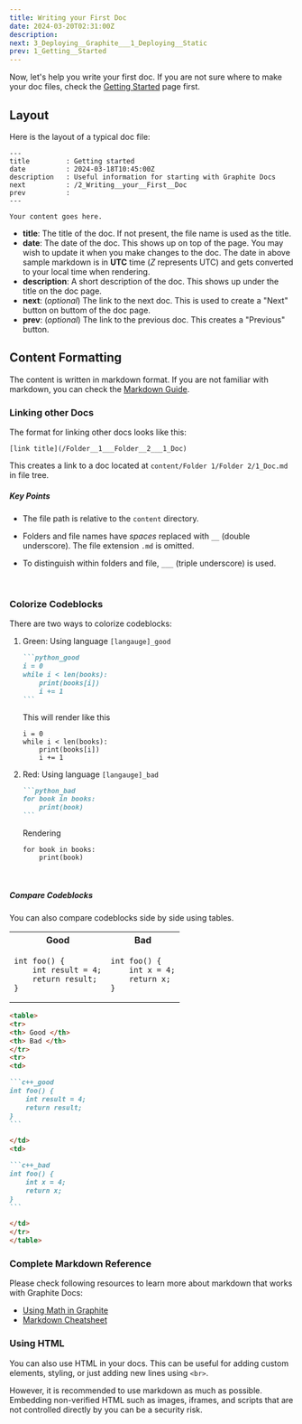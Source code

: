 ```yaml
---
title: Writing your First Doc
date: 2024-03-20T02:31:00Z
description:
next: 3_Deploying__Graphite___1_Deploying__Static
prev: 1_Getting__Started
---
```


Now, let's help you write your first doc. If you are not sure where to make your doc files, check the [Getting Started](/1_Getting__Started) page first.

## Layout

Here is the layout of a typical doc file:

```text
---
title         : Getting started
date          : 2024-03-18T10:45:00Z
description   : Useful information for starting with Graphite Docs
next          : /2_Writing__your__First__Doc
prev          :
---

Your content goes here.
```

-   **title**: The title of the doc. If not present, the file name is used as the title.
-   **date**: The date of the doc. This shows up on top of the page. You may wish to update it when you make changes to the doc. The date in above sample markdown is in **UTC** time (_Z_ represents UTC) and gets converted to your local time when rendering.
-   **description**: A short description of the doc. This shows up under the title on the doc page.
-   **next**: (_optional_) The link to the next doc. This is used to create a "Next" button on buttom of the doc page.
-   **prev**: (_optional_) The link to the previous doc. This creates a "Previous" button.

## Content Formatting

The content is written in markdown format. If you are not familiar with markdown, you can check the [Markdown Guide](https://www.markdownguide.org/).

### Linking other Docs

The format for linking other docs looks like this:

```text
[link title](/Folder__1___Folder__2___1_Doc)
```

This creates a link to a doc located at `content/Folder 1/Folder 2/1_Doc.md` in file tree.

##### Key Points

-   The file path is relative to the `content` directory.

-   Folders and file names have _spaces_ replaced with `__` (double underscore). The file extension `.md` is omitted.
-   To distinguish within folders and file, `___` (triple underscore) is used.

<br/>

### Colorize Codeblocks

There are two ways to colorize codeblocks:

1. Green: Using language `[langauge]_good`

    ````markdown
    ```python_good
    i = 0
    while i < len(books):
        print(books[i])
        i += 1
    ```
    ````

    This will render like this

    ```python_good
    i = 0
    while i < len(books):
        print(books[i])
        i += 1
    ```

2. Red: Using language `[langauge]_bad`

    ````markdown
    ```python_bad
    for book in books:
        print(book)
    ```
    ````

    Rendering

    ```python_bad
    for book in books:
        print(book)
    ```

<br>

##### Compare Codeblocks

You can also compare codeblocks side by side using tables.

<table>
<tr>
<th> Good </th>
<th> Bad </th>
</tr>
<tr>
<td>

```c++_good
int foo() {
    int result = 4;
    return result;
}
```

</td>
<td>

```c++_bad
int foo() {
    int x = 4;
    return x;
}
```

</td>
</tr>
</table>

````markdown
<table>
<tr>
<th> Good </th>
<th> Bad </th>
</tr>
<tr>
<td>

```c++_good
int foo() {
    int result = 4;
    return result;
}
```

</td>
<td>

```c++_bad
int foo() {
    int x = 4;
    return x;
}
```

</td>
</tr>
</table>
````

### Complete Markdown Reference

Please check following resources to learn more about markdown that works with Graphite Docs:

-   [Using Math in Graphite](/4_Markdown___4_Using__Math__in__Graphite)
-   [Markdown Cheatsheet](/4_Markdown___5_Markdown__Cheatsheet)

### Using HTML

You can also use HTML in your docs. This can be useful for adding custom elements, styling, or just adding new lines using `<br>`.

However, it is recommended to use markdown as much as possible. Embedding non-verified HTML such as images, iframes, and scripts that are not controlled directly by you can be a security risk.
